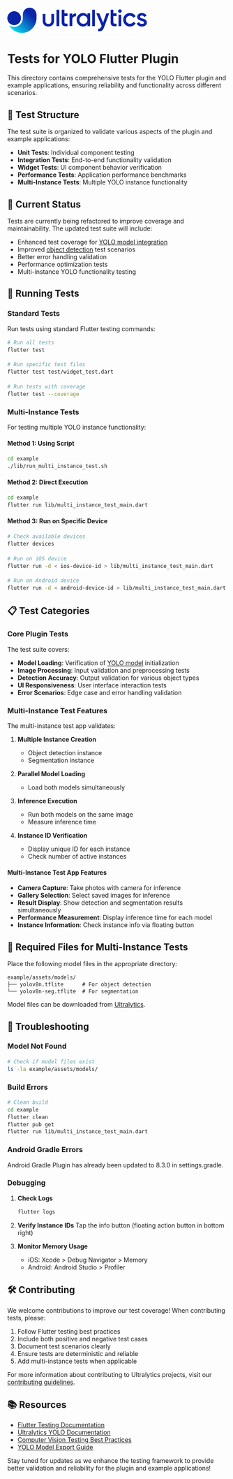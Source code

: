 <a href="https://www.ultralytics.com/"><img src="https://raw.githubusercontent.com/ultralytics/assets/main/logo/Ultralytics_Logotype_Original.svg" width="320" alt="Ultralytics logo"></a>

# Tests for YOLO Flutter Plugin

This directory contains comprehensive tests for the YOLO Flutter plugin and example applications, ensuring reliability and functionality across different scenarios.

## 🧪 Test Structure

The test suite is organized to validate various aspects of the plugin and example applications:

- **Unit Tests**: Individual component testing
- **Integration Tests**: End-to-end functionality validation
- **Widget Tests**: UI component behavior verification
- **Performance Tests**: Application performance benchmarks
- **Multi-Instance Tests**: Multiple YOLO instance functionality

## 🔄 Current Status

Tests are currently being refactored to improve coverage and maintainability. The updated test suite will include:

- Enhanced test coverage for [YOLO model integration](https://docs.ultralytics.com/models/)
- Improved [object detection](https://docs.ultralytics.com/tasks/detect/) test scenarios
- Better error handling validation
- Performance optimization tests
- Multi-instance YOLO functionality testing

## 🚀 Running Tests

### Standard Tests

Run tests using standard Flutter testing commands:

```bash
# Run all tests
flutter test

# Run specific test files
flutter test test/widget_test.dart

# Run tests with coverage
flutter test --coverage
```

### Multi-Instance Tests

For testing multiple YOLO instance functionality:

#### Method 1: Using Script

```bash
cd example
./lib/run_multi_instance_test.sh
```

#### Method 2: Direct Execution

```bash
cd example
flutter run lib/multi_instance_test_main.dart
```

#### Method 3: Run on Specific Device

```bash
# Check available devices
flutter devices

# Run on iOS device
flutter run -d < ios-device-id > lib/multi_instance_test_main.dart

# Run on Android device
flutter run -d < android-device-id > lib/multi_instance_test_main.dart
```

## 📋 Test Categories

### Core Plugin Tests

The test suite covers:

- **Model Loading**: Verification of [YOLO model](https://docs.ultralytics.com/models/yolo11/) initialization
- **Image Processing**: Input validation and preprocessing tests
- **Detection Accuracy**: Output validation for various object types
- **UI Responsiveness**: User interface interaction tests
- **Error Scenarios**: Edge case and error handling validation

### Multi-Instance Test Features

The multi-instance test app validates:

1. **Multiple Instance Creation**

   - Object detection instance
   - Segmentation instance

2. **Parallel Model Loading**

   - Load both models simultaneously

3. **Inference Execution**

   - Run both models on the same image
   - Measure inference time

4. **Instance ID Verification**
   - Display unique ID for each instance
   - Check number of active instances

#### Multi-Instance Test App Features

- **Camera Capture**: Take photos with camera for inference
- **Gallery Selection**: Select saved images for inference
- **Result Display**: Show detection and segmentation results simultaneously
- **Performance Measurement**: Display inference time for each model
- **Instance Information**: Check instance info via floating button

## 📁 Required Files for Multi-Instance Tests

Place the following model files in the appropriate directory:

```
example/assets/models/
├── yolov8n.tflite      # For object detection
└── yolov8n-seg.tflite  # For segmentation
```

Model files can be downloaded from [Ultralytics](https://docs.ultralytics.com/modes/export/).

## 🔧 Troubleshooting

### Model Not Found

```bash
# Check if model files exist
ls -la example/assets/models/
```

### Build Errors

```bash
# Clean build
cd example
flutter clean
flutter pub get
flutter run lib/multi_instance_test_main.dart
```

### Android Gradle Errors

Android Gradle Plugin has already been updated to 8.3.0 in settings.gradle.

### Debugging

1. **Check Logs**

   ```bash
   flutter logs
   ```

2. **Verify Instance IDs**
   Tap the info button (floating action button in bottom right)

3. **Monitor Memory Usage**
   - iOS: Xcode > Debug Navigator > Memory
   - Android: Android Studio > Profiler

## 🛠️ Contributing

We welcome contributions to improve our test coverage! When contributing tests, please:

1. Follow Flutter testing best practices
2. Include both positive and negative test cases
3. Document test scenarios clearly
4. Ensure tests are deterministic and reliable
5. Add multi-instance tests when applicable

For more information about contributing to Ultralytics projects, visit our [contributing guidelines](https://docs.ultralytics.com/help/contributing/).

## 📚 Resources

- [Flutter Testing Documentation](https://docs.flutter.dev/testing)
- [Ultralytics YOLO Documentation](https://docs.ultralytics.com/)
- [Computer Vision Testing Best Practices](https://www.ultralytics.com/blog/computer-vision-models-in-finance)
- [YOLO Model Export Guide](https://docs.ultralytics.com/modes/export/)

Stay tuned for updates as we enhance the testing framework to provide better validation and reliability for the plugin and example applications!

